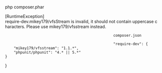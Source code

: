  php composer.phar

                                                                                
  [RuntimeException]                                                            
  require-dev.mikey179/vfsStream is invalid, it should not contain uppercase c  
  haracters. Please use mikey179/vfsstream instead.                             
                                                      

                                                      composer.json

                                                      "require-dev": {
		"mikey179/vfsstream": "1.1.*",
		"phpunit/phpunit": "4.* || 5.*"
	}
}
